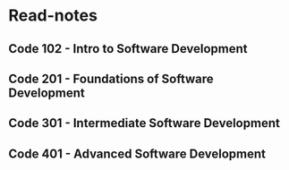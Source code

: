# Read-notes

## Code 102 - Intro to Software Development
## Code 201 - Foundations of Software Development
## Code 301 - Intermediate Software Development
## Code 401 - Advanced Software Development
